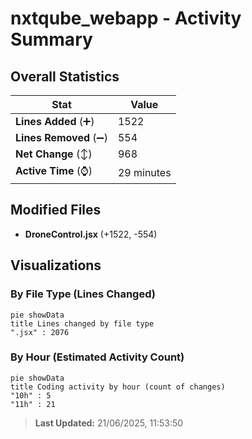 # nxtqube_webapp - Activity Summary 

## Overall Statistics

| Stat                   | Value                                                             |
| ---------------------- | ----------------------------------------------------------------- |
| **Lines Added** (➕)   | 1522                                          |
| **Lines Removed** (➖) | 554                                        |
| **Net Change** (↕)    | 968                |
| **Active Time** (⌚)   | 29 minutes |


## Modified Files
- **DroneControl.jsx** (+1522, -554)

## Visualizations

### By File Type (Lines Changed)

```mermaid
pie showData
title Lines changed by file type
".jsx" : 2076
```

### By Hour (Estimated Activity Count)

```mermaid
pie showData
title Coding activity by hour (count of changes)
"10h" : 5
"11h" : 21
```


> **Last Updated:** 21/06/2025, 11:53:50